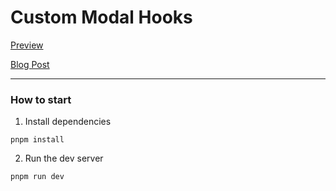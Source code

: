 # Custom Modal Hooks

[Preview](https://hsk-kr.github.io/react-custom-modal-hooks/)

[Blog Post](https://dev.to/lico/react-ts-how-i-manage-modal-components-custom-modals-hook-4nmg)

---

### How to start

1. Install dependencies

```
pnpm install
```

2. Run the dev server

```
pnpm run dev
```

